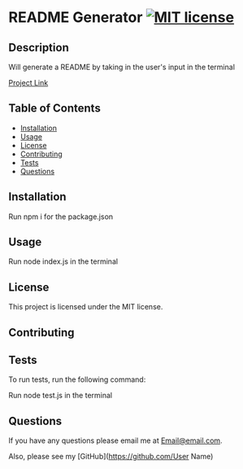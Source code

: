 
  # README Generator [![MIT license](https://img.shields.io/badge/License-MIT-blue.svg)](https://lbesson.mit-license.org/)

  
  ## Description
  Will generate a README by taking in the user's input in the terminal 

  [Project Link](Link.com)

  ## Table of Contents

  * [Installation](#installation)
  * [Usage](#usage)
  * [License](#license)
  * [Contributing](#contributing)
  * [Tests](#tests)
  * [Questions](#questions)

  ## Installation

  Run npm i for the package.json

  ## Usage

  Run node index.js in the terminal

  ## License

  This project is licensed under the MIT license.

  ## Contributing
  

  ## Tests

  To run tests, run the following command: 

  Run node test.js in the terminal

  ## Questions
  If you have any questions please email me at Email@email.com.

  Also, please see my [GitHub](https://github.com/User Name)
